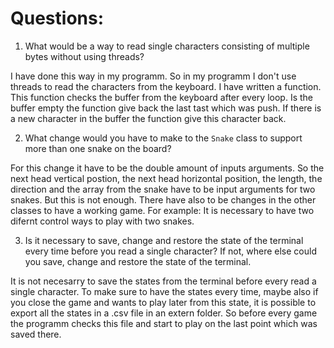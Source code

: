 Questions:
==========

1) What would be a way to read single characters consisting of multiple bytes without using threads?

I have done this way in my programm. So in my programm I don't use threads to read the characters from the keyboard. I have written a function. This function checks the buffer from the keyboard after every loop. Is the buffer empty the function give back the last tast which was push. If there is a new character in the buffer the function give this character back.

2) What change would you have to make to the `Snake` class to support more than one snake on the board?

For this change it have to be the double amount of inputs arguments. So the next head vertical postion, the next head horizontal position,  the length, the direction and the array from the snake have to be input arguments for two snakes. But this is not enough. There have also to be changes in the other classes to have a working game.
 For example: It is necessary to have two difernt control ways to play with two snakes.

3) Is it necessary to save, change and restore the state of the terminal
   every time before you read a single character?  If not, where else could
   you save, change and restore the state of the terminal.

It is not necesarry to save the states from the terminal before every read a single character. To make sure to have the states every time, maybe also if you close the game and wants to play later from this state, it is possible to export all the states in a .csv file in an extern folder. So before every game the programm checks this file and start to play on the last point which was saved there.

